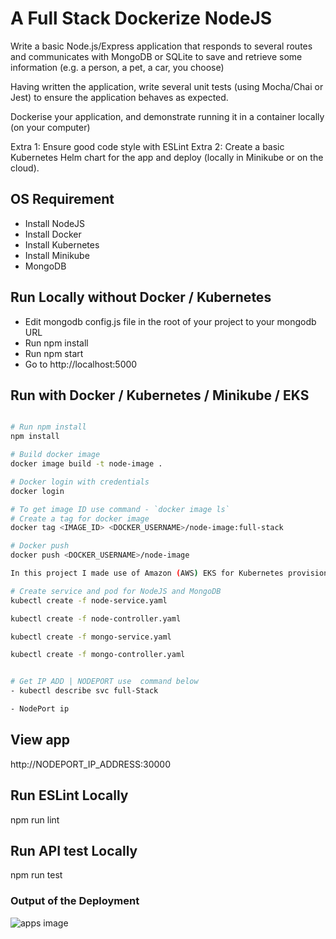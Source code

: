 # A Full Stack Dockerize NodeJS

Write a basic Node.js/Express application that responds to several routes and communicates with MongoDB or SQLite to save and retrieve some information (e.g. a person, a pet, a car, you choose)

Having written the application, write several unit tests (using Mocha/Chai or Jest) to ensure the application behaves as expected.

Dockerise your application, and demonstrate running it in a container locally (on your computer)

Extra 1: Ensure good code style with ESLint
Extra 2: Create a basic Kubernetes Helm chart for the app and deploy (locally in Minikube or on the cloud).

## OS Requirement

- Install NodeJS
- Install Docker
- Install Kubernetes
- Install Minikube
- MongoDB


## Run Locally without Docker / Kubernetes



- Edit mongodb config.js file in the root of your project to your mongodb URL
- Run npm install
- Run npm start
- Go to http://localhost:5000

## Run with Docker / Kubernetes / Minikube / EKS

```bash

# Run npm install
npm install

# Build docker image
docker image build -t node-image .

# Docker login with credentials
docker login

# To get image ID use command - `docker image ls`
# Create a tag for docker image
docker tag <IMAGE_ID> <DOCKER_USERNAME>/node-image:full-stack

# Docker push
docker push <DOCKER_USERNAME>/node-image

In this project I made use of Amazon (AWS) EKS for Kubernetes provisioning and AWS ECR for containerizng.

# Create service and pod for NodeJS and MongoDB
kubectl create -f node-service.yaml

kubectl create -f node-controller.yaml

kubectl create -f mongo-service.yaml

kubectl create -f mongo-controller.yaml


# Get IP ADD | NODEPORT use  command below
- kubectl describe svc full-Stack

- NodePort ip

```

## View app
http://NODEPORT_IP_ADDRESS:30000


## Run ESLint Locally
npm run lint

## Run API test Locally
npm run test

### Output of the Deployment

![apps image](./img/app-image.jpg)
